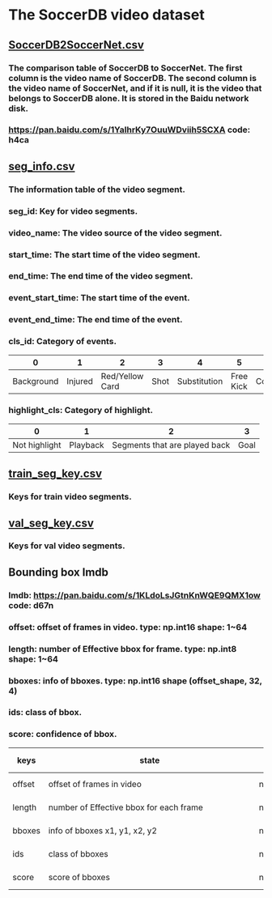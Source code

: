 # The SoccerDB video dataset
## [SoccerDB2SoccerNet.csv](https://github.com/newsdata/SoccerDB/blob/master/dataset/video_dataset/SoccerDB2SoccerNet.csv)
### The comparison table of SoccerDB to SoccerNet. The first column is the video name of SoccerDB. The second column is the video name of SoccerNet, and if it is null, it is the video that belongs to SoccerDB alone. It is stored in the Baidu network disk.
### https://pan.baidu.com/s/1YaIhrKy7OuuWDviih5SCXA code: h4ca
## [seg_info.csv](https://github.com/newsdata/SoccerDB/blob/master/dataset/video_dataset/seg_info.csv)
### The information table of the video segment.
### seg_id: Key for video segments.
### video_name: The video source of the video segment.
### start_time: The start time of the video segment.
### end_time: The end time of the video segment.
### event_start_time: The start time of the event.
### event_end_time: The end time of the event.
### cls_id: Category of events.

 0 | 1 | 2 | 3 | 4 | 5 | 6 | 7 | 8 | 9 | 10 |
 ---- | ---- | ---- | ---- | ---- | ---- | ---- | ---- | ---- | ---- | ---- |
 Background | Injured | Red/Yellow Card | Shot | Substitution | Free Kick | Corner | Saves | Penalty Kick | Foul | Goal |
### highlight_cls: Category of highlight.
 0 | 1 | 2 | 3 |
 ---- | ---- | ---- | ---- |
 Not highlight | Playback | Segments that are played back | Goal |

## [train_seg_key.csv](https://github.com/newsdata/SoccerDB/blob/master/dataset/video_dataset/train_seg_key.csv)
### Keys for train video segments.
## [val_seg_key.csv](https://github.com/newsdata/SoccerDB/blob/master/dataset/video_dataset/val_seg_key.csv)
### Keys for val video segments.
## Bounding box lmdb
### lmdb: https://pan.baidu.com/s/1KLdoLsJGtnKnWQE9QMX1ow code: d67n
### offset: offset of frames in video. type: np.int16 shape: 1~64
### length: number of Effective bbox for frame. type: np.int8 shape: 1~64
### bboxes: info of bboxes. type: np.int16 shape (offset_shape, 32, 4)
### ids: class of bbox.
### score: confidence of bbox.

 keys | state | type | shape | complete the keys | comment |
 ---- | ---- | ---- | ---- | ---- | ---- |
 offset | <div style="width: 300pt">offset of frames in video</div> | np.int16 | 1~64 | ("%s_offset" % seg_key).encode() | _ |
 length | <div style="width: 300pt">number of Effective bbox for each frame</div>| np.int8 | 1~64 | ("%s_length" % seg_key).encode() | _ |
 bboxes | <div style="width: 300pt">info of bboxes x1, y1, x2, y2</div> | np.int16 | offset_shape, 32, 4 | ("%s_bboxes" % seg_key).encode() | _ |
 ids | <div style="width: 300pt">class of bboxes</div> | np.int8 | offset_shape, 32 | ("%s_ids" % seg_key).encode() | _ |
 score | <div style="width: 300pt">score of bboxes</div> | np.float32 | offset_shape, 32 | ("%s_score" % seg_key).encode() | _ |

